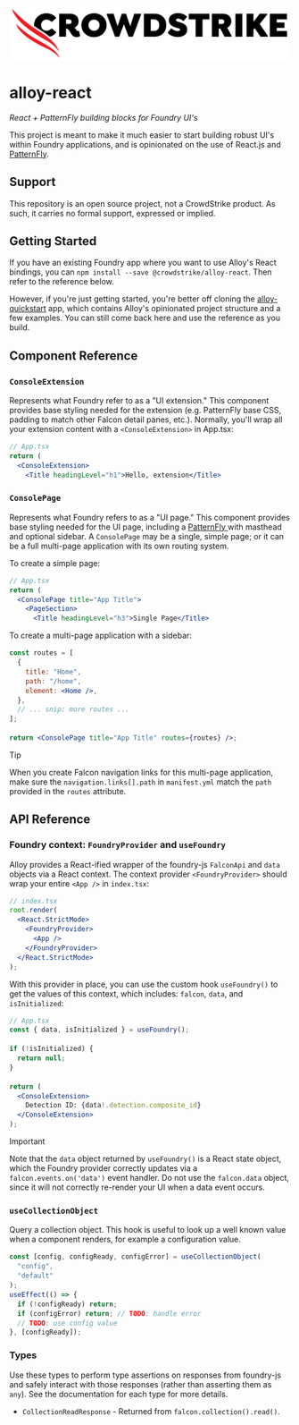 <p align="center">
   <img src="https://raw.githubusercontent.com/CrowdStrike/falconpy/main/docs/asset/cs-logo.png" alt="CrowdStrike logo" width="500"/>
</p>

# alloy-react

_React + PatternFly building blocks for Foundry UI's_

This project is meant to make it much easier to start building robust UI's within Foundry applications, and is opinionated on the use of React.js and [PatternFly](https://www.patternfly.org/).

## Support

This repository is an open source project, not a CrowdStrike product. As such, it carries no formal support, expressed or implied.

## Getting Started

If you have an existing Foundry app where you want to use Alloy's React bindings, you can `npm install --save @crowdstrike/alloy-react`. Then refer to the reference below.

However, if you're just getting started, you're better off cloning the [alloy-quickstart](https://github.com/CrowdStrike/alloy-quickstart) app, which contains Alloy's opinionated project structure and a few examples. You can still come back here and use the reference as you build.

## Component Reference

### `ConsoleExtension`

Represents what Foundry refer to as a "UI extension." This component provides base styling needed for the extension (e.g. PatternFly base CSS, padding to match other Falcon detail panes, etc.). Normally, you'll wrap all your extension content with a `<ConsoleExtension>` in App.tsx:

```jsx
// App.tsx
return (
  <ConsoleExtension>
    <Title headingLevel="h1">Hello, extension</Title>
```

### `ConsolePage`

Represents what Foundry refers to as a "UI page." This component provides base styling needed for the UI page, including a [PatternFly <Page>](https://www.patternfly.org/components/page) with masthead and optional sidebar. A `ConsolePage` may be a single, simple page; or it can be a full multi-page application with its own routing system.

To create a simple page:

```jsx
// App.tsx
return (
  <ConsolePage title="App Title">
    <PageSection>
      <Title headingLevel="h3">Single Page</Title>
```

To create a multi-page application with a sidebar:

```jsx
const routes = [
  {
    title: "Home",
    path: "/home",
    element: <Home />,
  },
  // ... snip: more routes ...
];

return <ConsolePage title="App Title" routes={routes} />;
```

> [!TIP]
> When you create Falcon navigation links for this multi-page application, make sure the `navigation.links[].path` in `manifest.yml` match the `path` provided in the `routes` attribute.

## API Reference

### Foundry context: `FoundryProvider` and `useFoundry`

Alloy provides a React-ified wrapper of the foundry-js `FalconApi` and `data` objects via a React context. The context provider `<FoundryProvider>` should wrap your entire `<App />` in `index.tsx`:

```jsx
// index.tsx
root.render(
  <React.StrictMode>
    <FoundryProvider>
      <App />
    </FoundryProvider>
  </React.StrictMode>
);
```

With this provider in place, you can use the custom hook `useFoundry()` to get the values of this context, which includes: `falcon`, `data`, and `isInitialized`:

```jsx
// App.tsx
const { data, isInitialized } = useFoundry();

if (!isInitialized) {
  return null;
}

return (
  <ConsoleExtension>
    Detection ID: {data!.detection.composite_id}
  </ConsoleExtension>
);
```

> [!IMPORTANT]
> Note that the `data` object returned by `useFoundry()` is a React state object, which the Foundry provider correctly updates via a `falcon.events.on('data')` event handler. Do not use the `falcon.data` object, since it will not correctly re-render your UI when a data event occurs.

### `useCollectionObject`

Query a collection object. This hook is useful to look up a well known value when a component renders, for example a configuration value.

```javascript
const [config, configReady, configError] = useCollectionObject(
  "config",
  "default"
);
useEffect(() => {
  if (!configReady) return;
  if (configError) return; // TODO: handle error
  // TODO: use config value
}, [configReady]);
```

### Types

Use these types to perform type assertions on responses from foundry-js and safely interact with those responses (rather than asserting them as `any`). See the documentation for each type for more details.

- `CollectionReadResponse` - Returned from `falcon.collection().read()`.
